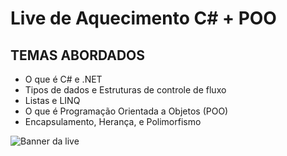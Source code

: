 # Live de Aquecimento C# + POO
## TEMAS ABORDADOS
*  O que é C# e .NET
*  Tipos de dados e Estruturas de controle de fluxo
*  Listas e LINQ
*  O que é Programação Orientada a Objetos (POO)
*  Encapsulamento, Herança, e Polimorfismo

![Banner da live](https://i.imgur.com/waxa6BG.png)



  
